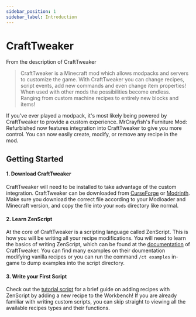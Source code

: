 ```yaml
---
sidebar_position: 1
sidebar_label: Introduction
---
```


# CraftTweaker

From the description of CraftTweaker
> CraftTweaker is a Minecraft mod which allows modpacks and servers to customize the game. With CraftTweaker you can change recipes, script events, add new commands and even change item properties! When used with other mods the possibilities become endless. Ranging from custom machine recipes to entirely new blocks and items!

If you've ever played a modpack, it's most likely being powered by CraftTweaker to provide a custom experience. MrCrayfish's Furniture Mod: Refurbished now features integration into CraftTweaker to give you more control. You can now easily create, modify, or remove any recipe in the mod.

## Getting Started

#### 1. Download CraftTweaker
CraftTweaker will need to be installed to take advantage of the custom integration. CraftTweaker can be downloaded from [CurseForge](https://www.curseforge.com/minecraft/mc-mods/crafttweaker/files/all) or [Modrinth](https://modrinth.com/mod/crafttweaker/versions). Make sure you download the correct file according to your Modloader and Minecraft version, and copy the file into your `mods` directory like normal.

#### 2. Learn ZenScript
At the core of CraftTweaker is a scripting language called ZenScript. This is how you will be writing all your recipe modifications. You will need to learn the basics of writing ZenScript, which can be found at the [documentation](https://docs.blamejared.com/) of CraftTweaker. You can find many examples on their doumentation modifying vanilla recipes or you can run the command `/ct examples` in-game to dump examples into the script directory.

#### 3. Write your First Script
Check out the [tutorial script](./crafttweaker/your-first-script) for a brief guide on adding recipes with ZenScript by adding a new recipe to the Workbench!
If you are already familiar with writing custom scripts, you can skip straight to viewing all the available recipes types and their functions.